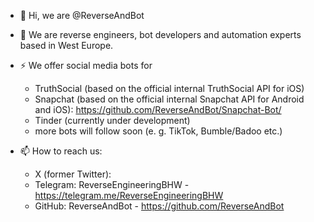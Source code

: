 - 👋 Hi, we are @ReverseAndBot

- 👀 We are reverse engineers, bot developers and automation experts based in West Europe.

- ⚡ We offer social media bots for

  - TruthSocial (based on the official internal TruthSocial API for iOS)
  - Snapchat (based on the official internal Snapchat API for Android and iOS): https://github.com/ReverseAndBot/Snapchat-Bot/
  - Tinder (currently under development)
  - more bots will follow soon (e. g. TikTok, Bumble/Badoo etc.)

<!--
- 🌱 I’m currently learning ...

- 💞️ I’m looking to collaborate on ...
-->

- 📫 How to reach us:

  - X (former Twitter): <!-- ReverseAndBot - https://x.com/ReverseAndBot -->
  - Telegram: ReverseEngineeringBHW - https://telegram.me/ReverseEngineeringBHW
  - GitHub: ReverseAndBot - https://github.com/ReverseAndBot

<!--
- 😄 Pronouns: ...

- ⚡ Fun fact: ...
-->

<!---
ReverseAndBot/ReverseAndBot is a ✨ special ✨ repository because its `README.md` (this file) appears on your GitHub profile.
You can click the Preview link to take a look at your changes.
--->
